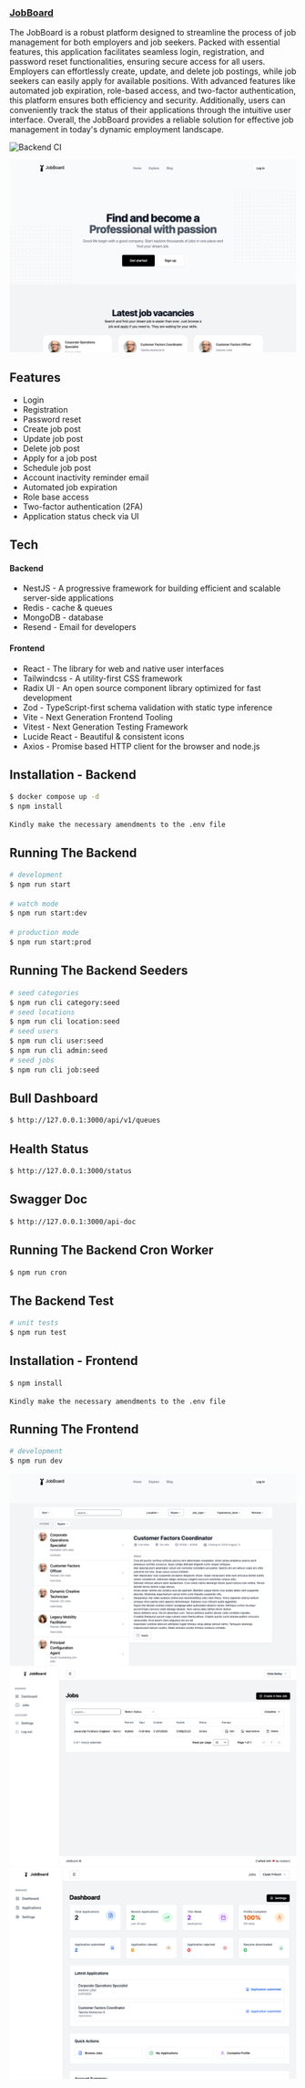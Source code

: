 ### [JobBoard](https://github.com/Nadeera3784/jobboard)

The JobBoard is a robust platform designed to streamline the process of job management for both employers and job seekers. Packed with essential features, this application facilitates seamless login, registration, and password reset functionalities, ensuring secure access for all users. Employers can effortlessly create, update, and delete job postings, while job seekers can easily apply for available positions. With advanced features like automated job expiration, role-based access, and two-factor authentication, this platform ensures both efficiency and security. Additionally, users can conveniently track the status of their applications through the intuitive user interface. Overall, the JobBoard provides a reliable solution for effective job management in today's dynamic employment landscape.

![Backend CI](https://github.com/Nadeera3784/jobboard/actions/workflows/main.yml/badge.svg?branch=main)

![Landing Page](https://raw.githubusercontent.com/Nadeera3784/jobboard/master/screenshots/1.png)

## Features

- Login
- Registration
- Password reset
- Create job post
- Update job post
- Delete job post
- Apply for a job post
- Schedule job post
- Account inactivity reminder email 
- Automated job expiration
- Role base access
- Two-factor authentication (2FA) 
- Application status check via UI

## Tech

#### Backend

- NestJS - A progressive framework for building efficient and scalable server-side applications
- Redis - cache & queues 
- MongoDB - database
- Resend - Email for developers


#### Frontend

- React - The library for web and native user interfaces
- Tailwindcss - A utility-first CSS framework 
- Radix UI - An open source component library optimized for fast development
- Zod - TypeScript-first schema validation with static type inference
- Vite - Next Generation Frontend Tooling
- Vitest - Next Generation Testing Framework
- Lucide React - Beautiful & consistent icons
- Axios - Promise based HTTP client for the browser and node.js


## Installation -  Backend

```bash
$ docker compose up -d
$ npm install
```
`Kindly make the necessary amendments to the .env file`

## Running The Backend

```bash
# development
$ npm run start

# watch mode
$ npm run start:dev

# production mode
$ npm run start:prod
```

## Running The Backend Seeders

```bash
# seed categories
$ npm run cli category:seed 
# seed locations
$ npm run cli location:seed
# seed users
$ npm run cli user:seed
$ npm run cli admin:seed
# seed jobs
$ npm run cli job:seed
```

## Bull Dashboard

```bash
$ http://127.0.0.1:3000/api/v1/queues
```

## Health Status

```bash
$ http://127.0.0.1:3000/status
```

## Swagger Doc

```bash
$ http://127.0.0.1:3000/api-doc
```


## Running The Backend Cron Worker

```bash
$ npm run cron
```

## The Backend Test

```bash
# unit tests
$ npm run test
```


## Installation -  Frontend

```bash
$ npm install
```
`Kindly make the necessary amendments to the .env file`

## Running The Frontend

```bash
# development
$ npm run dev
```

![2](https://raw.githubusercontent.com/Nadeera3784/jobboard/master/screenshots/2.png)
![3](https://raw.githubusercontent.com/Nadeera3784/jobboard/master/screenshots/3.png)
![4](https://raw.githubusercontent.com/Nadeera3784/jobboard/master/screenshots/4.png)